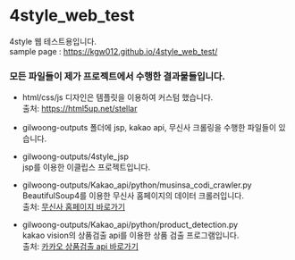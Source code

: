 # 4style_web_test

4style 웹 테스트용입니다.<br />
sample page : https://kgw012.github.io/4style_web_test/

### 모든 파일들이 제가 프로젝트에서 수행한 결과물들입니다.

* html/css/js 디자인은 템플릿을 이용하여 커스텀 했습니다.  
  출처: https://html5up.net/stellar
  
* gilwoong-outputs 폴더에 jsp, kakao api, 무신사 크롤링을 수행한 파일들이 있습니다.

* gilwoong-outputs/4style_jsp  
  jsp를 이용한 이클립스 프로젝트입니다.
  
* gilwoong-outputs/Kakao_api/python/musinsa_codi_crawler.py  
  BeautifulSoup4를 이용한 무신사 홈페이지의 데이터 크롤러입니다.  
  출처: [무신사 홈페이지 바로가기](https://www.musinsa.com/app/)  
  
* gilwoong-outputs/Kakao_api/python/product_detection.py  
  kakao vision의 상품검출 api를 이용한 상품 검출 프로그램입니다.  
  출처: [카카오 상품검출 api 바로가기](https://developers.kakao.com/docs/latest/ko/vision/dev-guide#recog-product)
